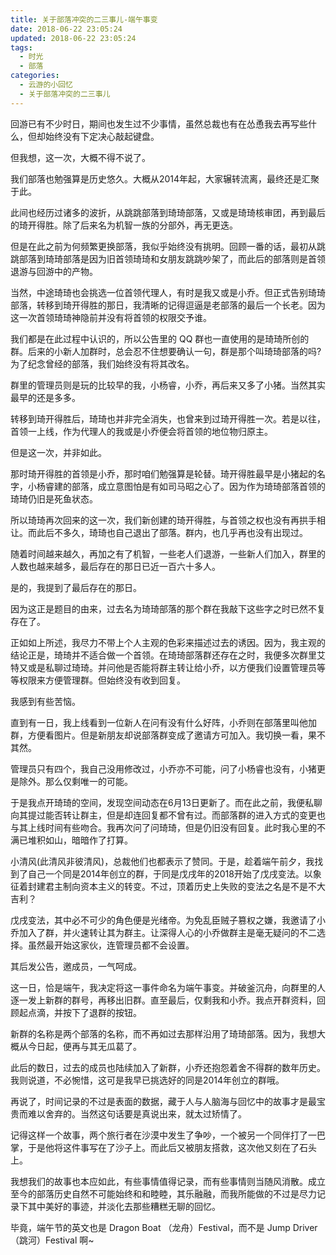 ```yaml
---
title: 关于部落冲突的二三事儿-端午事变
date: 2018-06-22 23:05:24
updated: 2018-06-22 23:05:24
tags:
  - 时光
  - 部落
categories:
  - 云游的小回忆
  - 关于部落冲突的二三事儿
---
```


回游已有不少时日，期间也发生过不少事情，虽然总裁也有在怂恿我去再写些什么，但却始终没有下定决心敲起键盘。

但我想，这一次，大概不得不说了。

<!-- more -->

我们部落也勉强算是历史悠久。大概从2014年起，大家辗转流离，最终还是汇聚于此。

此间也经历过诸多的波折，从跳跳部落到琦琦部落，又或是琦琦核审团，再到最后的琦开得胜。除了后来名为机智一族的分部外，再无更迭。

但是在此之前为何频繁更换部落，我似乎始终没有挑明。回顾一番的话，最初从跳跳部落到琦琦部落是因为旧首领琦琦和女朋友跳跳吵架了，而此后的部落则是首领退游与回游中的产物。

当然，中途琦琦也会挑选一位首领代理人，有时是我又或是小乔。但正式告别琦琦部落，转移到琦开得胜的那日，我清晰的记得逗逼是老部落的最后一个长老。因为这一次首领琦琦神隐前并没有将首领的权限交予谁。

我们都是在此过程中认识的，所以公告里的 QQ 群也一直使用的是琦琦所创的群。后来的小新人加群时，总会忍不住想要确认一句，群是那个叫琦琦部落的吗?为了纪念曾经的部落，我们始终没有将其改名。

群里的管理员则是玩的比较早的我，小杨睿，小乔，再后来又多了小猪。当然其实最早的还是多多。

转移到琦开得胜后，琦琦也并非完全消失，也曾来到过琦开得胜一次。若是以往，首领一上线，作为代理人的我或是小乔便会将首领的地位物归原主。

但是这一次，并非如此。

那时琦开得胜的首领是小乔，那时咱们勉强算是轮替。琦开得胜最早是小猪起的名字，小杨睿建的部落，成立意图怕是有如司马昭之心了。因为作为琦琦部落首领的琦琦仍旧是死鱼状态。

所以琦琦再次回来的这一次，我们新创建的琦开得胜，与首领之权也没有再拱手相让。而此后不多久，琦琦也自己退出了部落。群内，也几乎再也没有出现过。

随着时间越来越久，再加之有了机智，一些老人们退游，一些新人们加入，群里的人数也越来越多，最后存在的那日已近一百六十多人。

是的，我提到了最后存在的那日。

因为这正是题目的由来，过去名为琦琦部落的那个群在我敲下这些字之时已然不复存在了。

正如如上所述，我尽力不带上个人主观的色彩来描述过去的诱因。因为，我主观的结论正是，琦琦并不适合做一个首领。在琦琦部落群还存在之时，我便多次群里艾特又或是私聊过琦琦。并问他是否能将群主转让给小乔，以方便我们设置管理员等等权限来方便管理群。但始终没有收到回复。

我感到有些苦恼。

直到有一日，我上线看到一位新人在问有没有什么好阵，小乔则在部落里叫他加群，方便看图片。但是新朋友却说部落群变成了邀请方可加入。我切换一看，果不其然。

管理员只有四个，我自己没用修改过，小乔亦不可能，问了小杨睿也没有，小猪更是除外。那么仅剩唯一的可能。

于是我点开琦琦的空间，发现空间动态在6月13日更新了。而在此之前，我便私聊向其提过能否转让群主，但是却连回复都不曾有过。而部落群的进入方式的变更也与其上线时间有些吻合。我再次问了问琦琦，但是仍旧没有回复。此时我心里的不满已堆积如山，暗暗作了打算。

小清风(此清风非彼清风)，总裁他们也都表示了赞同。于是，趁着端午前夕，我找到了自己一个同是2014年创立的群，于同是戊戌年的2018开始了戊戌变法。以象征着封建君主制向资本主义的转变。不过，顶着历史上失败的变法之名是不是不大吉利？

戊戌变法，其中必不可少的角色便是光绪帝。为免乱臣贼子篡权之嫌，我邀请了小乔加入了群，并火速转让其为群主。让深得人心的小乔做群主是毫无疑问的不二选择。虽然最开始这家伙，连管理员都不会设置。

其后发公告，邀成员，一气呵成。

这一日，恰是端午，我决定将这一事件命名为端午事变。并破釜沉舟，向群里的人逐一发上新群的群号，再移出旧群。直至最后，仅剩我和小乔。我点开群资料，回顾起点滴，并按下了退群的按钮。

新群的名称是两个部落的名称，而不再如过去那样沿用了琦琦部落。因为，我想大概从今日起，便再与其无瓜葛了。

此后的数日，过去的成员也陆续加入了新群，小乔还抱怨着舍不得群的数年历史。我则说道，不必惋惜，这可是我早已挑选好的同是2014年创立的群哦。

再说了，时间记录的不过是表面的数据，藏于人与人脑海与回忆中的故事才是最宝贵而难以舍弃的。当然这句话要是真说出来，就太过矫情了。

记得这样一个故事，两个旅行者在沙漠中发生了争吵，一个被另一个同伴打了一巴掌，于是他将这件事写在了沙子上。而此后又被朋友搭救，这次他又刻在了石头上。

我想我们的故事也本应如此，有些事情值得记录，而有些事情则当随风消散。成立至今的部落历史自然不可能始终和和睦睦，其乐融融，而我所能做的不过是尽力记录下其中美好的事迹，并淡化去那些糟糕无聊的回忆。

毕竟，端午节的英文也是 Dragon Boat （龙舟）Festival，而不是 Jump Driver （跳河）Festival 啊~